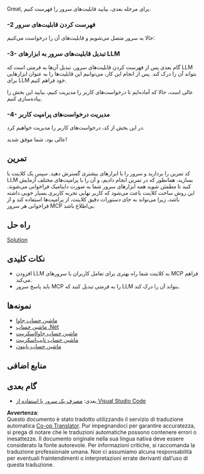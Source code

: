 <!--
CO_OP_TRANSLATOR_METADATA:
{
  "original_hash": "9d80e2a99a9aea8d8226253e6baf4c8c",
  "translation_date": "2025-06-06T18:19:59+00:00",
  "source_file": "03-GettingStarted/03-llm-client/README.md",
  "language_code": "it"
}
-->
Great, برای مرحله بعدی، بیایید قابلیت‌های سرور را فهرست کنیم.

### -2 فهرست کردن قابلیت‌های سرور

حالا به سرور متصل می‌شویم و قابلیت‌های آن را درخواست می‌کنیم:

### -3- تبدیل قابلیت‌های سرور به ابزارهای LLM

گام بعدی پس از فهرست کردن قابلیت‌های سرور، تبدیل آن‌ها به فرمتی است که LLM بتواند آن را درک کند. پس از انجام این کار، می‌توانیم این قابلیت‌ها را به عنوان ابزارهایی برای LLM خود فراهم کنیم.

عالی است، حالا که آماده‌ایم تا درخواست‌های کاربر را مدیریت کنیم، بیایید این بخش را پیاده‌سازی کنیم.

### -4- مدیریت درخواست‌های پرامپت کاربر

در این بخش از کد، درخواست‌های کاربر را مدیریت خواهیم کرد.

عالی بود، شما موفق شدید!

## تمرین

کد تمرین را بردارید و سرور را با ابزارهای بیشتری گسترش دهید. سپس یک کلاینت با LLM بسازید، همانطور که در تمرین انجام دادیم، و آن را با پرامپت‌های مختلف آزمایش کنید تا مطمئن شوید همه ابزارهای سرور شما به صورت داینامیک فراخوانی می‌شوند. این روش ساخت کلاینت باعث می‌شود که کاربر نهایی تجربه کاربری بسیار خوبی داشته باشد، زیرا می‌تواند به جای دستورات دقیق کلاینت، از پرامپت‌ها استفاده کند و از فراخوانی هر سرور MCP بی‌اطلاع باشد.

## راه حل

[Solution](/03-GettingStarted/03-llm-client/solution/README.md)

## نکات کلیدی

- افزودن LLM به کلاینت شما راه بهتری برای تعامل کاربران با سرورهای MCP فراهم می‌کند.
- باید پاسخ سرور MCP را به فرمتی تبدیل کنید که LLM بتواند آن را درک کند.

## نمونه‌ها

- [ماشین حساب جاوا](../samples/java/calculator/README.md)
- [ماشین حساب .Net](../../../../03-GettingStarted/samples/csharp)
- [ماشین حساب جاوااسکریپت](../samples/javascript/README.md)
- [ماشین حساب تایپ‌اسکریپت](../samples/typescript/README.md)
- [ماشین حساب پایتون](../../../../03-GettingStarted/samples/python)

## منابع اضافی

## گام بعدی

- بعدی: [مصرف یک سرور با استفاده از Visual Studio Code](/03-GettingStarted/04-vscode/README.md)

**Avvertenza**:  
Questo documento è stato tradotto utilizzando il servizio di traduzione automatica [Co-op Translator](https://github.com/Azure/co-op-translator). Pur impegnandoci per garantire accuratezza, si prega di notare che le traduzioni automatiche possono contenere errori o inesattezze. Il documento originale nella sua lingua nativa deve essere considerato la fonte autorevole. Per informazioni critiche, si raccomanda la traduzione professionale umana. Non ci assumiamo alcuna responsabilità per eventuali fraintendimenti o interpretazioni errate derivanti dall’uso di questa traduzione.